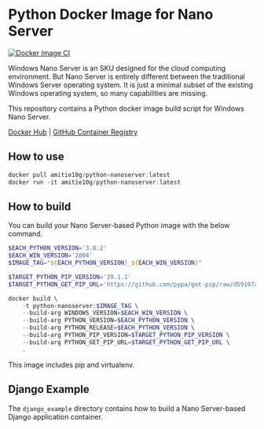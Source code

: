 # Python Docker Image for Nano Server

[![Docker Image CI](https://github.com/amitie10g/python-nanoserver/actions/workflows/docker-image.yml/badge.svg)](https://github.com/amitie10g/python-nanoserver/actions/workflows/docker-image.yml)

Windows Nano Server is an SKU designed for the cloud computing environment. But Nano Server is entirely different between the traditional Windows Server operating system. It is just a minimal subset of the existing Windows operating system, so many capabilities are missing.

This repository contains a Python docker image build script for Windows Nano Server.

[Docker Hub](https://hub.docker.com/r/amitie10g/python-nanoserver) | [GitHub Container Registry](https://github.com/amitie10g/python-nanoserver/pkgs/container/python-nanoserver)

## How to use

```powershell
docker pull amitie10g/python-nanoserver:latest
docker run -it amitie10g/python-nanoserver:latest
```

## How to build

You can build your Nano Server-based Python image with the below command.

```powershell
$EACH_PYTHON_VERSION='3.8.2'
$EACH_WIN_VERSION='2004'
$IMAGE_TAG="${EACH_PYTHON_VERSION}_${EACH_WIN_VERSION}"

$TARGET_PYTHON_PIP_VERSION='20.1.1'
$TARGET_PYTHON_GET_PIP_URL='https://github.com/pypa/get-pip/raw/d59197a3c169cef378a22428a3fa99d33e080a5d/get-pip.py'

docker build \
    -t python-nanoserver:$IMAGE_TAG \
    --build-arg WINDOWS_VERSION=$EACH_WIN_VERSION \
    --build-arg PYTHON_VERSION=$EACH_PYTHON_VERSION \
    --build-arg PYTHON_RELEASE=$EACH_PYTHON_VERSION \
    --build-arg PYTHON_PIP_VERSION=$TARGET_PYTHON_PIP_VERSION \
    --build-arg PYTHON_GET_PIP_URL=$TARGET_PYTHON_GET_PIP_URL \
    .
```

This image includes pip and virtualenv.

## Django Example

The `django_example` directory contains how to build a Nano Server-based Django application container.
